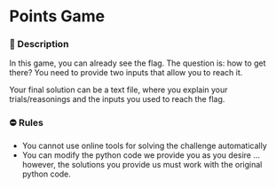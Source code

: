 # Points Game

### 📄 Description

In this game, you can already see the flag.
The question is: how to get there? You need to provide two inputs that allow you to reach it.

Your final solution can be a text file, where you explain your trials/reasonings and the inputs you used to reach the flag.

### ⛔ Rules

- You cannot use online tools for solving the challenge automatically
- You can modify the python code we provide you as you desire … however, the solutions you provide us must work with the original python code.
